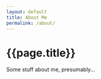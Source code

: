 ```yaml
---
layout: default
title: About Me
permalink: /about/
---
```


# {{page.title}}

Some stuff about me, presumably…